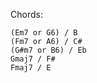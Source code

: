 Chords:

    (Em7 or G6) / B
    (Fm7 or A6) / C#
    (G#m7 or B6) / Eb
    Gmaj7 / F#
    Fmaj7 / E

